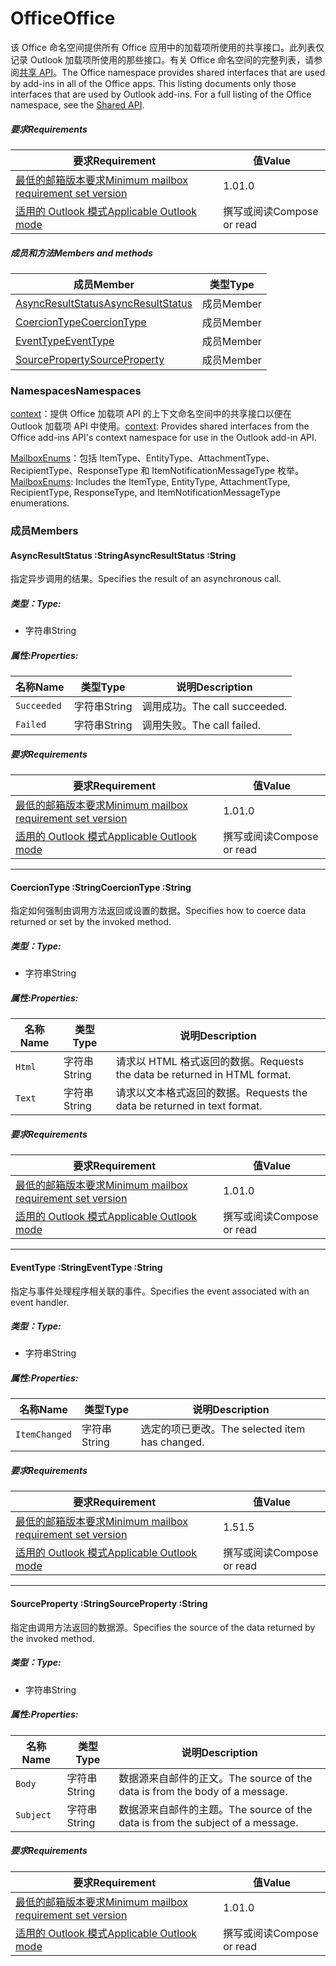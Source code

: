 # <a name="office"></a><span data-ttu-id="0ca8c-101">Office</span><span class="sxs-lookup"><span data-stu-id="0ca8c-101">Office</span></span>

<span data-ttu-id="0ca8c-p101">该 Office 命名空间提供所有 Office 应用中的加载项所使用的共享接口。此列表仅记录 Outlook 加载项所使用的那些接口。有关 Office 命名空间的完整列表，请参阅[共享 API](/javascript/api/office)。</span><span class="sxs-lookup"><span data-stu-id="0ca8c-p101">The Office namespace provides shared interfaces that are used by add-ins in all of the Office apps. This listing documents only those interfaces that are used by Outlook add-ins. For a full listing of the Office namespace, see the [Shared API](/javascript/api/office).</span></span>

##### <a name="requirements"></a><span data-ttu-id="0ca8c-104">要求</span><span class="sxs-lookup"><span data-stu-id="0ca8c-104">Requirements</span></span>

|<span data-ttu-id="0ca8c-105">要求</span><span class="sxs-lookup"><span data-stu-id="0ca8c-105">Requirement</span></span>| <span data-ttu-id="0ca8c-106">值</span><span class="sxs-lookup"><span data-stu-id="0ca8c-106">Value</span></span>|
|---|---|
|[<span data-ttu-id="0ca8c-107">最低的邮箱版本要求</span><span class="sxs-lookup"><span data-stu-id="0ca8c-107">Minimum mailbox requirement set version</span></span>](/javascript/office/requirement-sets/outlook-api-requirement-sets)| <span data-ttu-id="0ca8c-108">1.0</span><span class="sxs-lookup"><span data-stu-id="0ca8c-108">1.0</span></span>|
|[<span data-ttu-id="0ca8c-109">适用的 Outlook 模式</span><span class="sxs-lookup"><span data-stu-id="0ca8c-109">Applicable Outlook mode</span></span>](https://docs.microsoft.com/outlook/add-ins/#extension-points)| <span data-ttu-id="0ca8c-110">撰写或阅读</span><span class="sxs-lookup"><span data-stu-id="0ca8c-110">Compose or read</span></span>|

##### <a name="members-and-methods"></a><span data-ttu-id="0ca8c-111">成员和方法</span><span class="sxs-lookup"><span data-stu-id="0ca8c-111">Members and methods</span></span>

| <span data-ttu-id="0ca8c-112">成员</span><span class="sxs-lookup"><span data-stu-id="0ca8c-112">Member</span></span> | <span data-ttu-id="0ca8c-113">类型</span><span class="sxs-lookup"><span data-stu-id="0ca8c-113">Type</span></span> |
|--------|------|
| [<span data-ttu-id="0ca8c-114">AsyncResultStatus</span><span class="sxs-lookup"><span data-stu-id="0ca8c-114">AsyncResultStatus</span></span>](#asyncresultstatus-string) | <span data-ttu-id="0ca8c-115">成员</span><span class="sxs-lookup"><span data-stu-id="0ca8c-115">Member</span></span> |
| [<span data-ttu-id="0ca8c-116">CoercionType</span><span class="sxs-lookup"><span data-stu-id="0ca8c-116">CoercionType</span></span>](#coerciontype-string) | <span data-ttu-id="0ca8c-117">成员</span><span class="sxs-lookup"><span data-stu-id="0ca8c-117">Member</span></span> |
| [<span data-ttu-id="0ca8c-118">EventType</span><span class="sxs-lookup"><span data-stu-id="0ca8c-118">EventType</span></span>](#eventtype-string) | <span data-ttu-id="0ca8c-119">成员</span><span class="sxs-lookup"><span data-stu-id="0ca8c-119">Member</span></span> |
| [<span data-ttu-id="0ca8c-120">SourceProperty</span><span class="sxs-lookup"><span data-stu-id="0ca8c-120">SourceProperty</span></span>](#sourceproperty-string) | <span data-ttu-id="0ca8c-121">成员</span><span class="sxs-lookup"><span data-stu-id="0ca8c-121">Member</span></span> |

### <a name="namespaces"></a><span data-ttu-id="0ca8c-122">Namespaces</span><span class="sxs-lookup"><span data-stu-id="0ca8c-122">Namespaces</span></span>

<span data-ttu-id="0ca8c-123">[context](office.context.md)：提供 Office 加载项 API 的上下文命名空间中的共享接口以便在 Outlook 加载项 API 中使用。</span><span class="sxs-lookup"><span data-stu-id="0ca8c-123">[context](office.context.md): Provides shared interfaces from the Office add-ins API's context namespace for use in the Outlook add-in API.</span></span>

<span data-ttu-id="0ca8c-124">[MailboxEnums](/javascript/api/outlook/office.mailboxenums.attachmenttype)：包括 ItemType、EntityType、AttachmentType、RecipientType、ResponseType 和 ItemNotificationMessageType 枚举。</span><span class="sxs-lookup"><span data-stu-id="0ca8c-124">[MailboxEnums](/javascript/api/outlook/office.mailboxenums.attachmenttype): Includes the ItemType, EntityType, AttachmentType, RecipientType, ResponseType, and ItemNotificationMessageType enumerations.</span></span>

### <a name="members"></a><span data-ttu-id="0ca8c-125">成员</span><span class="sxs-lookup"><span data-stu-id="0ca8c-125">Members</span></span>

####  <a name="asyncresultstatus-string"></a><span data-ttu-id="0ca8c-126">AsyncResultStatus :String</span><span class="sxs-lookup"><span data-stu-id="0ca8c-126">AsyncResultStatus :String</span></span>

<span data-ttu-id="0ca8c-127">指定异步调用的结果。</span><span class="sxs-lookup"><span data-stu-id="0ca8c-127">Specifies the result of an asynchronous call.</span></span>

##### <a name="type"></a><span data-ttu-id="0ca8c-128">类型：</span><span class="sxs-lookup"><span data-stu-id="0ca8c-128">Type:</span></span>

*   <span data-ttu-id="0ca8c-129">字符串</span><span class="sxs-lookup"><span data-stu-id="0ca8c-129">String</span></span>

##### <a name="properties"></a><span data-ttu-id="0ca8c-130">属性:</span><span class="sxs-lookup"><span data-stu-id="0ca8c-130">Properties:</span></span>

|<span data-ttu-id="0ca8c-131">名称</span><span class="sxs-lookup"><span data-stu-id="0ca8c-131">Name</span></span>| <span data-ttu-id="0ca8c-132">类型</span><span class="sxs-lookup"><span data-stu-id="0ca8c-132">Type</span></span>| <span data-ttu-id="0ca8c-133">说明</span><span class="sxs-lookup"><span data-stu-id="0ca8c-133">Description</span></span>|
|---|---|---|
|`Succeeded`| <span data-ttu-id="0ca8c-134">字符串</span><span class="sxs-lookup"><span data-stu-id="0ca8c-134">String</span></span>|<span data-ttu-id="0ca8c-135">调用成功。</span><span class="sxs-lookup"><span data-stu-id="0ca8c-135">The call succeeded.</span></span>|
|`Failed`| <span data-ttu-id="0ca8c-136">字符串</span><span class="sxs-lookup"><span data-stu-id="0ca8c-136">String</span></span>|<span data-ttu-id="0ca8c-137">调用失败。</span><span class="sxs-lookup"><span data-stu-id="0ca8c-137">The call failed.</span></span>|

##### <a name="requirements"></a><span data-ttu-id="0ca8c-138">要求</span><span class="sxs-lookup"><span data-stu-id="0ca8c-138">Requirements</span></span>

|<span data-ttu-id="0ca8c-139">要求</span><span class="sxs-lookup"><span data-stu-id="0ca8c-139">Requirement</span></span>| <span data-ttu-id="0ca8c-140">值</span><span class="sxs-lookup"><span data-stu-id="0ca8c-140">Value</span></span>|
|---|---|
|[<span data-ttu-id="0ca8c-141">最低的邮箱版本要求</span><span class="sxs-lookup"><span data-stu-id="0ca8c-141">Minimum mailbox requirement set version</span></span>](/javascript/office/requirement-sets/outlook-api-requirement-sets)| <span data-ttu-id="0ca8c-142">1.0</span><span class="sxs-lookup"><span data-stu-id="0ca8c-142">1.0</span></span>|
|[<span data-ttu-id="0ca8c-143">适用的 Outlook 模式</span><span class="sxs-lookup"><span data-stu-id="0ca8c-143">Applicable Outlook mode</span></span>](https://docs.microsoft.com/outlook/add-ins/#extension-points)| <span data-ttu-id="0ca8c-144">撰写或阅读</span><span class="sxs-lookup"><span data-stu-id="0ca8c-144">Compose or read</span></span>|

---

####  <a name="coerciontype-string"></a><span data-ttu-id="0ca8c-145">CoercionType :String</span><span class="sxs-lookup"><span data-stu-id="0ca8c-145">CoercionType :String</span></span>

<span data-ttu-id="0ca8c-146">指定如何强制由调用方法返回或设置的数据。</span><span class="sxs-lookup"><span data-stu-id="0ca8c-146">Specifies how to coerce data returned or set by the invoked method.</span></span>

##### <a name="type"></a><span data-ttu-id="0ca8c-147">类型：</span><span class="sxs-lookup"><span data-stu-id="0ca8c-147">Type:</span></span>

*   <span data-ttu-id="0ca8c-148">字符串</span><span class="sxs-lookup"><span data-stu-id="0ca8c-148">String</span></span>

##### <a name="properties"></a><span data-ttu-id="0ca8c-149">属性:</span><span class="sxs-lookup"><span data-stu-id="0ca8c-149">Properties:</span></span>

|<span data-ttu-id="0ca8c-150">名称</span><span class="sxs-lookup"><span data-stu-id="0ca8c-150">Name</span></span>| <span data-ttu-id="0ca8c-151">类型</span><span class="sxs-lookup"><span data-stu-id="0ca8c-151">Type</span></span>| <span data-ttu-id="0ca8c-152">说明</span><span class="sxs-lookup"><span data-stu-id="0ca8c-152">Description</span></span>|
|---|---|---|
|`Html`| <span data-ttu-id="0ca8c-153">字符串</span><span class="sxs-lookup"><span data-stu-id="0ca8c-153">String</span></span>|<span data-ttu-id="0ca8c-154">请求以 HTML 格式返回的数据。</span><span class="sxs-lookup"><span data-stu-id="0ca8c-154">Requests the data be returned in HTML format.</span></span>|
|`Text`| <span data-ttu-id="0ca8c-155">字符串</span><span class="sxs-lookup"><span data-stu-id="0ca8c-155">String</span></span>|<span data-ttu-id="0ca8c-156">请求以文本格式返回的数据。</span><span class="sxs-lookup"><span data-stu-id="0ca8c-156">Requests the data be returned in text format.</span></span>|

##### <a name="requirements"></a><span data-ttu-id="0ca8c-157">要求</span><span class="sxs-lookup"><span data-stu-id="0ca8c-157">Requirements</span></span>

|<span data-ttu-id="0ca8c-158">要求</span><span class="sxs-lookup"><span data-stu-id="0ca8c-158">Requirement</span></span>| <span data-ttu-id="0ca8c-159">值</span><span class="sxs-lookup"><span data-stu-id="0ca8c-159">Value</span></span>|
|---|---|
|[<span data-ttu-id="0ca8c-160">最低的邮箱版本要求</span><span class="sxs-lookup"><span data-stu-id="0ca8c-160">Minimum mailbox requirement set version</span></span>](/javascript/office/requirement-sets/outlook-api-requirement-sets)| <span data-ttu-id="0ca8c-161">1.0</span><span class="sxs-lookup"><span data-stu-id="0ca8c-161">1.0</span></span>|
|[<span data-ttu-id="0ca8c-162">适用的 Outlook 模式</span><span class="sxs-lookup"><span data-stu-id="0ca8c-162">Applicable Outlook mode</span></span>](https://docs.microsoft.com/outlook/add-ins/#extension-points)| <span data-ttu-id="0ca8c-163">撰写或阅读</span><span class="sxs-lookup"><span data-stu-id="0ca8c-163">Compose or read</span></span>|

---

####  <a name="eventtype-string"></a><span data-ttu-id="0ca8c-164">EventType :String</span><span class="sxs-lookup"><span data-stu-id="0ca8c-164">EventType :String</span></span>

<span data-ttu-id="0ca8c-165">指定与事件处理程序相关联的事件。</span><span class="sxs-lookup"><span data-stu-id="0ca8c-165">Specifies the event associated with an event handler.</span></span>

##### <a name="type"></a><span data-ttu-id="0ca8c-166">类型：</span><span class="sxs-lookup"><span data-stu-id="0ca8c-166">Type:</span></span>

*   <span data-ttu-id="0ca8c-167">字符串</span><span class="sxs-lookup"><span data-stu-id="0ca8c-167">String</span></span>

##### <a name="properties"></a><span data-ttu-id="0ca8c-168">属性:</span><span class="sxs-lookup"><span data-stu-id="0ca8c-168">Properties:</span></span>

| <span data-ttu-id="0ca8c-169">名称</span><span class="sxs-lookup"><span data-stu-id="0ca8c-169">Name</span></span> | <span data-ttu-id="0ca8c-170">类型</span><span class="sxs-lookup"><span data-stu-id="0ca8c-170">Type</span></span> | <span data-ttu-id="0ca8c-171">说明</span><span class="sxs-lookup"><span data-stu-id="0ca8c-171">Description</span></span> |
|---|---|---|
|`ItemChanged`| <span data-ttu-id="0ca8c-172">字符串</span><span class="sxs-lookup"><span data-stu-id="0ca8c-172">String</span></span> | <span data-ttu-id="0ca8c-173">选定的项已更改。</span><span class="sxs-lookup"><span data-stu-id="0ca8c-173">The selected item has changed.</span></span> |

##### <a name="requirements"></a><span data-ttu-id="0ca8c-174">要求</span><span class="sxs-lookup"><span data-stu-id="0ca8c-174">Requirements</span></span>

|<span data-ttu-id="0ca8c-175">要求</span><span class="sxs-lookup"><span data-stu-id="0ca8c-175">Requirement</span></span>| <span data-ttu-id="0ca8c-176">值</span><span class="sxs-lookup"><span data-stu-id="0ca8c-176">Value</span></span>|
|---|---|
|[<span data-ttu-id="0ca8c-177">最低的邮箱版本要求</span><span class="sxs-lookup"><span data-stu-id="0ca8c-177">Minimum mailbox requirement set version</span></span>](/javascript/office/requirement-sets/outlook-api-requirement-sets)| <span data-ttu-id="0ca8c-178">1.5</span><span class="sxs-lookup"><span data-stu-id="0ca8c-178">1.5</span></span> |
|[<span data-ttu-id="0ca8c-179">适用的 Outlook 模式</span><span class="sxs-lookup"><span data-stu-id="0ca8c-179">Applicable Outlook mode</span></span>](https://docs.microsoft.com/outlook/add-ins/#extension-points)| <span data-ttu-id="0ca8c-180">撰写或阅读</span><span class="sxs-lookup"><span data-stu-id="0ca8c-180">Compose or read</span></span> |

---

####  <a name="sourceproperty-string"></a><span data-ttu-id="0ca8c-181">SourceProperty :String</span><span class="sxs-lookup"><span data-stu-id="0ca8c-181">SourceProperty :String</span></span>

<span data-ttu-id="0ca8c-182">指定由调用方法返回的数据源。</span><span class="sxs-lookup"><span data-stu-id="0ca8c-182">Specifies the source of the data returned by the invoked method.</span></span>

##### <a name="type"></a><span data-ttu-id="0ca8c-183">类型：</span><span class="sxs-lookup"><span data-stu-id="0ca8c-183">Type:</span></span>

*   <span data-ttu-id="0ca8c-184">字符串</span><span class="sxs-lookup"><span data-stu-id="0ca8c-184">String</span></span>

##### <a name="properties"></a><span data-ttu-id="0ca8c-185">属性:</span><span class="sxs-lookup"><span data-stu-id="0ca8c-185">Properties:</span></span>

|<span data-ttu-id="0ca8c-186">名称</span><span class="sxs-lookup"><span data-stu-id="0ca8c-186">Name</span></span>| <span data-ttu-id="0ca8c-187">类型</span><span class="sxs-lookup"><span data-stu-id="0ca8c-187">Type</span></span>| <span data-ttu-id="0ca8c-188">说明</span><span class="sxs-lookup"><span data-stu-id="0ca8c-188">Description</span></span>|
|---|---|---|
|`Body`| <span data-ttu-id="0ca8c-189">字符串</span><span class="sxs-lookup"><span data-stu-id="0ca8c-189">String</span></span>|<span data-ttu-id="0ca8c-190">数据源来自邮件的正文。</span><span class="sxs-lookup"><span data-stu-id="0ca8c-190">The source of the data is from the body of a message.</span></span>|
|`Subject`| <span data-ttu-id="0ca8c-191">字符串</span><span class="sxs-lookup"><span data-stu-id="0ca8c-191">String</span></span>|<span data-ttu-id="0ca8c-192">数据源来自邮件的主题。</span><span class="sxs-lookup"><span data-stu-id="0ca8c-192">The source of the data is from the subject of a message.</span></span>|

##### <a name="requirements"></a><span data-ttu-id="0ca8c-193">要求</span><span class="sxs-lookup"><span data-stu-id="0ca8c-193">Requirements</span></span>

|<span data-ttu-id="0ca8c-194">要求</span><span class="sxs-lookup"><span data-stu-id="0ca8c-194">Requirement</span></span>| <span data-ttu-id="0ca8c-195">值</span><span class="sxs-lookup"><span data-stu-id="0ca8c-195">Value</span></span>|
|---|---|
|[<span data-ttu-id="0ca8c-196">最低的邮箱版本要求</span><span class="sxs-lookup"><span data-stu-id="0ca8c-196">Minimum mailbox requirement set version</span></span>](/javascript/office/requirement-sets/outlook-api-requirement-sets)| <span data-ttu-id="0ca8c-197">1.0</span><span class="sxs-lookup"><span data-stu-id="0ca8c-197">1.0</span></span>|
|[<span data-ttu-id="0ca8c-198">适用的 Outlook 模式</span><span class="sxs-lookup"><span data-stu-id="0ca8c-198">Applicable Outlook mode</span></span>](https://docs.microsoft.com/outlook/add-ins/#extension-points)| <span data-ttu-id="0ca8c-199">撰写或阅读</span><span class="sxs-lookup"><span data-stu-id="0ca8c-199">Compose or read</span></span>|
